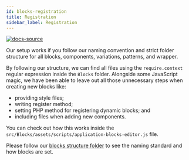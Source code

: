 ```yaml
---
id: blocks-registration
title: Registration
sidebar_label: Registration
---
```


[![docs-source](https://img.shields.io/badge/source-eigthshift--frontend--libs-yellow?style=for-the-badge&logo=javascript&labelColor=2a2a2a)](https://github.com/hhftechtips/eightshift-frontend-libs/tree/4.0.0/blocks/init/src/blocks/)

Our setup works if you follow our naming convention and strict folder structure for all blocks, components, variations, patterns, and wrapper.

By following our structure, we can find all files using the `require.context` regular expression inside the `Blocks` folder. Alongside some JavaScript magic, we have been able to leave out all those unnecessary steps when creating new blocks like:

* providing style files;
* writing register method;
* setting PHP method for registering dynamic blocks; and
* including files when adding new components.

You can check out how this works inside the `src/Blocks/assets/scripts/application-blocks-editor.js` file.

Please follow our [blocks structure folder](blocks-structure) to see the naming standard and how blocks are set.
